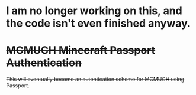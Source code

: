 # I am no longer working on this, and the code isn't even finished anyway. #

# ~~MCMUCH Minecraft Passport Authentication~~ #

~~This will eventually become an autentication scheme for MCMUCH using Passport.~~
